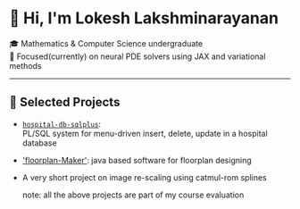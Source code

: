 # 👋 Hi, I'm Lokesh Lakshminarayanan

🎓 Mathematics & Computer Science undergraduate  
🔬 Focused(currently) on neural PDE solvers using JAX and variational methods

---
## 📂 Selected Projects

- [`hospital-db-sqlplus`](https://github.com/rTarunKumar-1/Database_Systems_Project):  
  PL/SQL system for menu-driven insert, delete, update in a hospital database
- ['floorplan-Maker'](https://github.com/Pranav-PJ/floor-plan-maker):
  java based software for floorplan designing
- ['Image-Interpolation']:([)](https://github.com/Lokesh-bitshyd22/BicubicImageInterpolation)
  A very short project on image re-scaling using catmul-rom splines

  note: all the above projects are part of my course evaluation 
